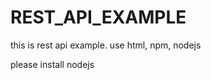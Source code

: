 # REST_API_EXAMPLE

this is rest api example. 
use html, npm, nodejs

please install nodejs

```How to use
```
